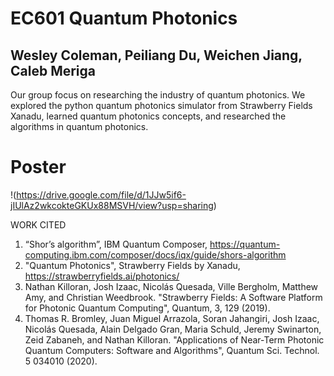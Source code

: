 # EC601 Quantum Photonics 
## Wesley Coleman, Peiliang Du, Weichen Jiang, Caleb Meriga

Our group focus on researching the industry of quantum photonics. We explored the python quantum photonics simulator from Strawberry Fields Xanadu, 
learned quantum photonics concepts, and researched the algorithms in quantum photonics. 

# Poster
!(https://drive.google.com/file/d/1JJw5if6-jIUlAz2wkcokteGKUx88MSVH/view?usp=sharing)






WORK CITED
1. “Shor’s algorithm”, IBM Quantum Composer, https://quantum-computing.ibm.com/composer/docs/iqx/guide/shors-algorithm
2. "Quantum Photonics", Strawberry Fields by Xanadu, https://strawberryfields.ai/photonics/
3. Nathan Killoran, Josh Izaac, Nicolás Quesada, Ville Bergholm, Matthew Amy, and Christian Weedbrook. "Strawberry Fields: A Software Platform for Photonic Quantum Computing", Quantum, 3, 129 (2019).
4. Thomas R. Bromley, Juan Miguel Arrazola, Soran Jahangiri, Josh Izaac, Nicolás Quesada, Alain Delgado Gran, Maria Schuld, Jeremy Swinarton, Zeid Zabaneh, and Nathan Killoran. "Applications of Near-Term Photonic Quantum Computers: Software and Algorithms", Quantum Sci. Technol. 5 034010 (2020).
